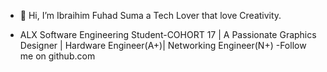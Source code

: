 - 👋 Hi, I’m Ibraihim Fuhad Suma a Tech Lover that love Creativity.

- ALX Software Engineering Student-COHORT 17 | A Passionate Graphics Designer | Hardware Engineer(A+)| Networking Engineer(N+)
-Follow me on github.com

<!---
Ifuhad622/Ifuhad622 is a ✨ special ✨ repository because its `README.md` (this file) appears on your GitHub profile.
You can click the Preview link to take a look at your changes.
--->
